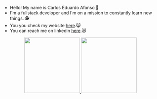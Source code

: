 - Hello! My name is Carlos Eduardo Afonso 🤙
- I'm a fullstack developer and I'm on a mission to constantly learn new things. 🕵️
- You you check my website [here](https://afonsocadu.github.io/personalwebsite/ "here").😸 
- You can reach me on linkedin [here](https://www.linkedin.com/in/carloseduardoafonso/ "here").😻

<div align="center">
  <a href="https://github.com/afonsocadu">
  <img height="180em" src="https://github-readme-stats.vercel.app/api?username=afonsocadu&show_icons=true&theme=midnight-purple&include_all_commits=true&count_private=true"/>
  <img height="180em" src="https://github-readme-stats.vercel.app/api/top-langs/?username=afonsocadu&layout=compact&langs_count=7&theme=midnight-purple"/>
    
</div>

